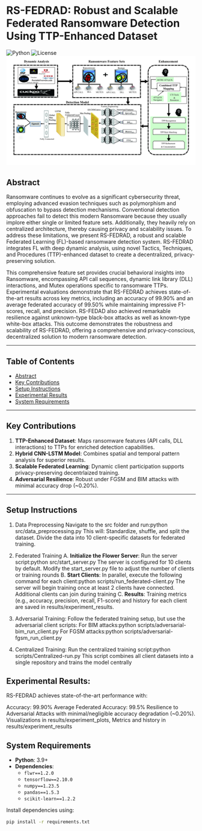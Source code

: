 # RS-FEDRAD: Robust and Scalable Federated Ransomware Detection Using TTP-Enhanced Dataset 

![Python](https://img.shields.io/badge/python-3.9-blue) ![License](https://img.shields.io/badge/license-MIT-green)
![Architecture Diagram](https://github.com/EmpireNetwork123/RS-FEDRAD/blob/master/RS-FEDRAD.jpg)

## Abstract
Ransomware continues to evolve as a significant cybersecurity threat, employing advanced evasion techniques such as polymorphism and obfuscation to bypass detection mechanisms. Conventional detection approaches fail to detect this modern Ransomware because they usually implore either single or limited feature sets. Additionally, they heavily rely on centralized architecture, thereby causing privacy and scalability issues. To address these limitations, we present RS-FEDRAD, a robust and scalable Federated Learning (FL)-based ransomware detection system. RS-FEDRAD integrates FL with deep dynamic analysis, using novel Tactics, Techniques, and Procedures (TTP)-enhanced dataset to create a decentralized, privacy-preserving solution. 

This comprehensive feature set provides crucial behavioral insights into Ransomware, encompassing API call sequences, dynamic link library (DLL) interactions, and Mutex operations specific to ransomware TTPs. Experimental evaluations demonstrate that RS-FEDRAD achieves state-of-the-art results across key metrics, including an accuracy of 99.90\% and an average federated accuracy of 99.50\% while maintaining impressive F1-scores, recall, and precision. RS-FEDAD also achieved remarkable resilience against unknown-type black-box attacks as well as known-type white-box attacks. This outcome demonstrates the robustness and scalability of RS-FEDRAD, offering a comprehensive and privacy-conscious, decentralized solution to modern ransomware detection.

---

## Table of Contents
- [Abstract](#abstract)
- [Key Contributions](#key-contributions)
- [Setup Instructions](#setup-instructions)
- [Experimental Results](#experimental-results)
- [System Requirements](#system-requirements)
---
## Key Contributions
1. **TTP-Enhanced Dataset**: Maps ransomware features (API calls, DLL interactions) to TTPs for enriched detection capabilities.
2. **Hybrid CNN-LSTM Model**: Combines spatial and temporal pattern analysis for superior results.
3. **Scalable Federated Learning**: Dynamic client participation supports privacy-preserving decentrlaized training.
4. **Adversarial Resilience**: Robust under FGSM and BIM attacks with minimal accuracy drop (~0.20%).

---

## Setup Instructions
1. Data Preprocessing
Navigate to the src folder and run:python src/data_preprocessing.py
This will:
Standardize, shuffle, and split the dataset.
Divide the data into 10 client-specific datasets for federated training.

2. Federated Training
A. **Initialize the Flower Server**: Run the server script:python src/start_server.py
The server is configured for 10 clients by default. Modify the start_server.py file to adjust the number of clients or training rounds
B. **Start Clients**:  In parallel, execute the following command for each client:python scripts/run_federated-client.py
The server will begin training once at least 2 clients have connected. Additional clients can join during training
C. **Results**:  Training metrics (e.g., accuracy, precision, recall, F1-score) and history for each client are saved in results/experiment_results.

4. Adversarial Training:
Follow the federated training setup, but use the adversarial client scripts:
For BIM attacks:python scripts/adversarial-bim_run_client.py
For FGSM attacks:python scripts/adversarial-fgsm_run_client.py

5. Centralized Training:
Run the centralized training script:python scripts/Centralized-run.py
This script combines all client datasets into a single repository and trains the model centrally

## Experimental Results:
RS-FEDRAD achieves state-of-the-art performance with:

Accuracy: 99.90%
Average Federated Accuracy: 99.5%
Resilience to Adversarial Attacks with minimal/negligible accuracy degradation (~0.20%).
Visualizations in results/experiment_plots, 
Metrics and history in results/experiment_results

## System Requirements
- **Python**: 3.9+
- **Dependencies**:
  - `flwr==1.2.0`
  - `tensorflow==2.10.0`
  - `numpy==1.23.5`
  - `pandas==1.5.3`
  - `scikit-learn==1.2.2`

Install dependencies using:
```bash
pip install -r requirements.txt





